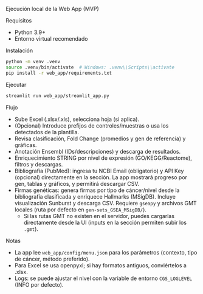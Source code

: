 Ejecución local de la Web App (MVP)

Requisitos
- Python 3.9+
- Entorno virtual recomendado

Instalación
```bash
python -m venv .venv
source .venv/bin/activate  # Windows: .venv\\Scripts\\activate
pip install -r web_app/requirements.txt
```

Ejecutar
```bash
streamlit run web_app/streamlit_app.py
```

Flujo
- Sube Excel (.xlsx/.xls), selecciona hoja (si aplica).
- (Opcional) Introduce prefijos de controles/muestras o usa los detectados de la plantilla.
- Revisa clasificación, Fold Change (promedios y gen de referencia) y gráficas.
- Anotación Ensembl (IDs/descripciones) y descarga de resultados.
- Enriquecimiento STRING por nivel de expresión (GO/KEGG/Reactome), filtros y descargas.
- Bibliografía (PubMed): ingresa tu NCBI Email (obligatorio) y API Key (opcional) directamente en la sección. La app mostrará progreso por gen, tablas y gráficos, y permitirá descargar CSV.
- Firmas genéticas: genera firmas por tipo de cáncer/nivel desde la bibliografía clasificada y enriquece Hallmarks (MSigDB). Incluye visualización Sunburst y descarga CSV. Requiere `gseapy` y archivos GMT locales (ruta por defecto en `gen-sets_GSEA_MSigDB/`).
  - Si las rutas GMT no existen en el servidor, puedes cargarlas directamente desde la UI (inputs en la sección permiten subir los `.gmt`).

Notas
- La app lee `web_app/config/menu.json` para los parámetros (contexto, tipo de cáncer, método preferido).
- Para Excel se usa openpyxl; si hay formatos antiguos, conviértelos a .xlsx.
- Logs: se puede ajustar el nivel con la variable de entorno `CGS_LOGLEVEL` (INFO por defecto).
